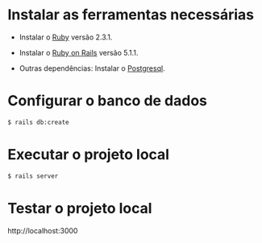 # Instalar as ferramentas necessárias

* Instalar o [Ruby](https://www.ruby-lang.org/en/documentation/installation/) versão 2.3.1.

* Instalar o [Ruby on Rails](http://guides.rubyonrails.org/getting_started.html#installing-rails) versão 5.1.1.

* Outras dependências:
Instalar o [Postgresql](https://www.postgresql.org/download/).

# Configurar o banco de dados
```sh
$ rails db:create
```

# Executar o projeto local
```sh
$ rails server
```

# Testar o projeto local
http://localhost:3000
